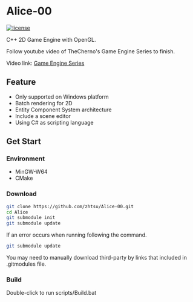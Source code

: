 # Alice-00
[![license](https://img.shields.io/github/license/zhtsu/Alice-00)](LICENSE)

C++ 2D Game Engine with OpenGL.

Follow youtube video of TheCherno's Game Engine Series to finish.

Video link: [Game Engine Series](https://www.youtube.com/watch?v=JxIZbV_XjAs&list=PLlrATfBNZ98dC-V-N3m0Go4deliWHPFwT)

## Feature
- Only supported on Windows platform
- Batch rendering for 2D
- Entity Component System architecture
- Include a scene editor
- Using C# as scripting language

## Get Start
### Environment
- MinGW-W64
- CMake
### Download
```bash
git clone https://github.com/zhtsu/Alice-00.git
cd Alice
git submodule init
git submodule update
```
If an error occurs when running following the command. 
```bash
git submodule update
```
You may need to manually download third-party by links that included in .gitmodules file.
### Build
Double-click to run scripts/Build.bat
